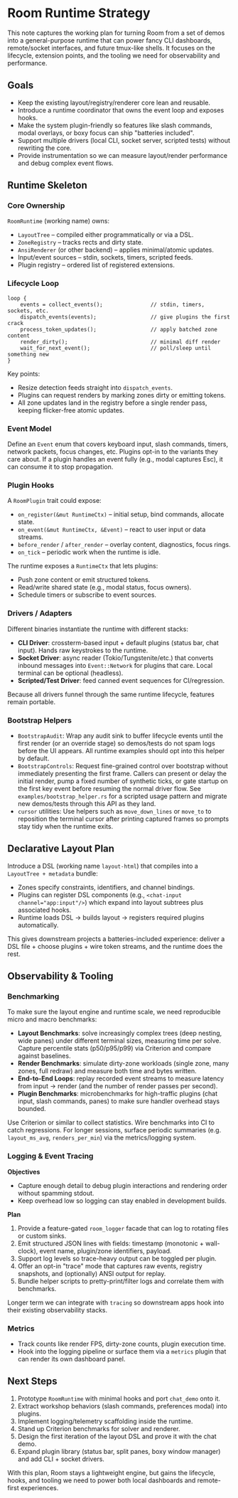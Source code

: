 # Room Runtime Strategy

This note captures the working plan for turning Room from a set of demos into a
general-purpose runtime that can power fancy CLI dashboards, remote/socket
interfaces, and future tmux-like shells. It focuses on the lifecycle, extension
points, and the tooling we need for observability and performance.

## Goals

- Keep the existing layout/registry/renderer core lean and reusable.
- Introduce a runtime coordinator that owns the event loop and exposes hooks.
- Make the system plugin-friendly so features like slash commands, modal
  overlays, or boxy focus can ship "batteries included".
- Support multiple drivers (local CLI, socket server, scripted tests) without
  rewriting the core.
- Provide instrumentation so we can measure layout/render performance and debug
  complex event flows.

## Runtime Skeleton

### Core Ownership

`RoomRuntime` (working name) owns:

- `LayoutTree` – compiled either programmatically or via a DSL.
- `ZoneRegistry` – tracks rects and dirty state.
- `AnsiRenderer` (or other backend) – applies minimal/atomic updates.
- Input/event sources – stdin, sockets, timers, scripted feeds.
- Plugin registry – ordered list of registered extensions.

### Lifecycle Loop

```
loop {
    events = collect_events();               // stdin, timers, sockets, etc.
    dispatch_events(events);                 // give plugins the first crack
    process_token_updates();                 // apply batched zone content
    render_dirty();                          // minimal diff render
    wait_for_next_event();                   // poll/sleep until something new
}
```

Key points:

- Resize detection feeds straight into `dispatch_events`.
- Plugins can request renders by marking zones dirty or emitting tokens.
- All zone updates land in the registry before a single render pass, keeping
  flicker-free atomic updates.

### Event Model

Define an `Event` enum that covers keyboard input, slash commands, timers,
network packets, focus changes, etc. Plugins opt-in to the variants they care
about. If a plugin handles an event fully (e.g., modal captures Esc), it can
consume it to stop propagation.

### Plugin Hooks

A `RoomPlugin` trait could expose:

- `on_register(&mut RuntimeCtx)` – initial setup, bind commands, allocate state.
- `on_event(&mut RuntimeCtx, &Event)` – react to user input or data streams.
- `before_render` / `after_render` – overlay content, diagnostics, focus rings.
- `on_tick` – periodic work when the runtime is idle.

The runtime exposes a `RuntimeCtx` that lets plugins:

- Push zone content or emit structured tokens.
- Read/write shared state (e.g., modal status, focus owners).
- Schedule timers or subscribe to event sources.

### Drivers / Adapters

Different binaries instantiate the runtime with different stacks:

- **CLI Driver**: crossterm-based input + default plugins (status bar, chat
  input). Hands raw keystrokes to the runtime.
- **Socket Driver**: async reader (Tokio/Tungstenite/etc.) that converts inbound
  messages into `Event::Network` for plugins that care. Local terminal can be
  optional (headless).
- **Scripted/Test Driver**: feed canned event sequences for CI/regression.

Because all drivers funnel through the same runtime lifecycle, features remain
portable.

### Bootstrap Helpers

- `BootstrapAudit`: Wrap any audit sink to buffer lifecycle events until the
  first render (or an override stage) so demos/tests do not spam logs before the
  UI appears. All runtime examples should opt into this helper by default.
- `BootstrapControls`: Request fine-grained control over bootstrap without
  immediately presenting the first frame. Callers can present or delay the
  initial render, pump a fixed number of synthetic ticks, or gate startup on the
  first key event before resuming the normal driver flow. See
  `examples/bootstrap_helper.rs` for a scripted usage pattern and migrate new
  demos/tests through this API as they land.
- `cursor` utilities: Use helpers such as `move_down_lines` or `move_to` to
  reposition the terminal cursor after printing captured frames so prompts stay
  tidy when the runtime exits.

## Declarative Layout Plan

Introduce a DSL (working name `layout-html`) that compiles into a
`LayoutTree + metadata` bundle:

- Zones specify constraints, identifiers, and channel bindings.
- Plugins can register DSL components (e.g., `<chat-input channel="app:input"/>`)
  which expand into layout subtrees plus associated hooks.
- Runtime loads DSL → builds layout → registers required plugins automatically.

This gives downstream projects a batteries-included experience: deliver a DSL
file + choose plugins + wire token streams, and the runtime does the rest.

## Observability & Tooling

### Benchmarking

To make sure the layout engine and runtime scale, we need reproducible micro
and macro benchmarks:

- **Layout Benchmarks**: solve increasingly complex trees (deep nesting, wide
  panes) under different terminal sizes, measuring time per solve. Capture
  percentile stats (p50/p95/p99) via Criterion and compare against baselines.
- **Render Benchmarks**: simulate dirty-zone workloads (single zone, many
  zones, full redraw) and measure both time and bytes written.
- **End-to-End Loops**: replay recorded event streams to measure latency from
  input → render (and the number of render passes per second).
- **Plugin Benchmarks**: microbenchmarks for high-traffic plugins (chat input,
  slash commands, panes) to make sure handler overhead stays bounded.

Use Criterion or similar to collect statistics. Wire benchmarks into CI to catch
regressions. For longer sessions, surface periodic summaries (e.g.
`layout_ms_avg`, `renders_per_min`) via the metrics/logging system.

### Logging & Event Tracing

**Objectives**

- Capture enough detail to debug plugin interactions and rendering order
  without spamming stdout.
- Keep overhead low so logging can stay enabled in development builds.

**Plan**

1. Provide a feature-gated `room_logger` facade that can log to rotating files
   or custom sinks.
2. Emit structured JSON lines with fields: timestamp (monotonic + wall-clock),
   event name, plugin/zone identifiers, payload.
3. Support log levels so trace-heavy output can be toggled per plugin.
4. Offer an opt-in "trace" mode that captures raw events, registry snapshots,
   and (optionally) ANSI output for replay.
5. Bundle helper scripts to pretty-print/filter logs and correlate them with
   benchmarks.

Longer term we can integrate with `tracing` so downstream apps hook into their
existing observability stacks.

### Metrics

- Track counts like render FPS, dirty-zone counts, plugin execution time.
- Hook into the logging pipeline or surface them via a `metrics` plugin that can
  render its own dashboard panel.

## Next Steps

1. Prototype `RoomRuntime` with minimal hooks and port `chat_demo` onto it.
2. Extract workshop behaviors (slash commands, preferences modal) into plugins.
3. Implement logging/telemetry scaffolding inside the runtime.
4. Stand up Criterion benchmarks for solver and renderer.
5. Design the first iteration of the layout DSL and prove it with the chat demo.
6. Expand plugin library (status bar, split panes, boxy window manager) and add
   CLI + socket drivers.

With this plan, Room stays a lightweight engine, but gains the lifecycle,
hooks, and tooling we need to power both local dashboards and remote-first
experiences.
